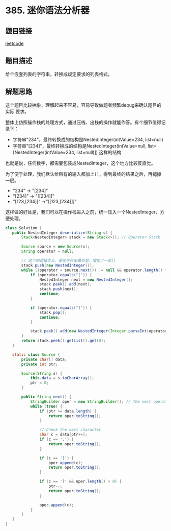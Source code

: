 # 385. 迷你语法分析器

## 题目链接

[leetcode](https://leetcode-cn.com/problems/mini-parser/)

## 题目描述

给个嵌套列表的字符串，转换成规定要求的列表格式。

## 解题思路

这个题目比较抽象，理解起来不容易，容易导致做题者频繁debug来确认题目的实际
要求。

整体上仿照操作栈的处理方式，通过压栈、出栈的操作就能作答。有个细节值得记录下：

+ 字符串"234"，最终转换成的结构是NestedInteger(intValue=234, list=null)
+ 字符串"[234]"，最终转换成的结构是NestedInteger(intValue=null, list=[NestedInteger(intValue=234, list=null)])
这样的结构

也就是说，任何数字，都需要包装成NestedInteger，这个地方比较反直觉。

为了便于处理，我们默认给所有的输入都加上`[]`，得到最终的结果之后，再褪掉一层。

+ "234" -> "[234]"
+ "[234]" -> "[[234]]"
+ "[123,[234]]" ->"[[123,[234]]]"

这样做的好处是，我们可以在操作栈进入之前，统一压入一个NestedInteger，方便处理。

```java
class Solution {
   public NestedInteger deserialize(String s) {
       Stack<NestedInteger> stack = new Stack<>(); // Operator Stack

       Source source = new Source(s);
       String operator = null;

       // 这个的逻辑含义，是在字符串最外层，增加了一层[]
       stack.push(new NestedInteger());
       while ((operator = source.next()) != null && operator.length() > 0) {
           if (operator.equals("[")) {
               NestedInteger next = new NestedInteger();
               stack.peek().add(next);
               stack.push(next);
               continue;
           }

           if (operator.equals("]")) {
               stack.pop();
               continue;
           }

           stack.peek().add(new NestedInteger(Integer.parseInt(operator)));
       }
       return stack.peek().getList().get(0);
   }

   static class Source {
       private char[] data;
       private int ptr;

       Source(String s) {
           this.data = s.toCharArray();
           ptr = 0;
       }

       public String next() {
           StringBuilder oper = new StringBuilder(); // The next operator
           while (true) {
               if (ptr >= data.length) {
                   return oper.toString();
               }

               // Check the next character
               char c = data[ptr++];
               if (c == ',') {
                   return oper.toString();
               }

               if (c == '[') {
                   oper.append(c);
                   return oper.toString();
               }

               if (c == ']' && oper.length() > 0) {
                   ptr--;
                   return oper.toString();
               }

               oper.append(c);
           }
       }
   }
}
```

